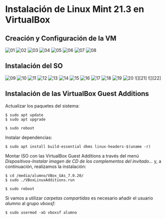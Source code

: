 # Instalación de Linux Mint 21.3 en VirtualBox

## Creación y Configuración de la VM

![][01]
![][02]
![][03]
![][04]
![][05]
![][06]
![][07]
![][08]

## Instalación del SO

![][09]
![][10]
![][11]
![][12]
![][13]
![][14]
![][15]
![][16]
![][17]
![][18]
![][19]
![][20]
![][21]
![][22]

## Instalación de las VirtualBox Guest Additions

Actualizar los paquetes del sistema:

```
$ sudo apt update
$ sudo apt upgrade

$ sudo reboot
```

Instalar dependencias:

```
$ sudo apt install build-essential dkms linux-headers-$(uname -r)
```

Montar ISO con las VirtualBox Guest Additions a través del menú _Dispositivos-Instalar imagen de CD de los complementos del invitado..._ y, a continuación, realizamos la instalación:

```
$ cd /media/alumno/VBox_GAs_7.0.20/
$ sudo ./VBoxLinuxAdditions.run

$ sudo reboot
```

Si vamos a utilizar _carpetas compartidas_ es necesario añadir el usuario _alumno_ al grupo _vboxsf_:

```
$ sudo usermod -aG vboxsf alumno
```

[01]: ./img/linux-mint21.3/vm01.png "01"
[02]: ./img/linux-mint21.3/vm02.png "02"
[03]: ./img/linux-mint21.3/vm03.png "03"
[04]: ./img/linux-mint21.3/vm04.png "04"
[05]: ./img/linux-mint21.3/vm05.png "05"
[06]: ./img/linux-mint21.3/vm06.png "06"
[07]: ./img/linux-mint21.3/vm07.png "07"
[08]: ./img/linux-mint21.3/vm08.png "08"
[09]: ./img/linux-mint21.3/so01.png "09"
[10]: ./img/linux-mint21.3/so02.png "10"
[11]: ./img/linux-mint21.3/so03.png "11"
[12]: ./img/linux-mint21.3/so04.png "12"
[13]: ./img/linux-mint21.3/so05.png "13"
[14]: ./img/linux-mint21.3/so06.png "14"
[15]: ./img/linux-mint21.3/so07.png "15"
[16]: ./img/linux-mint21.3/so08.png "16"
[17]: ./img/linux-mint21.3/so09.png "17"
[18]: ./img/linux-mint21.3/so10.png "18"
[19]: ./img/linux-mint21.3/so11.png "19"
[20]: ./img/linux-mint21.3/so12.png "20"
